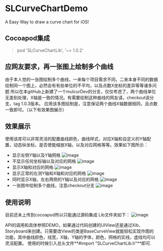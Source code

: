 # SLCurveChartDemo
A Easy Way to draw a curve chart for iOS!

## Cocoapod集成
>pod 'SLCurveChartLib', '~> 1.0.2'

## 应网友要求，再一张图上绘制多个曲线
由于本人觉的一张图绘制多个曲线，一来每个项目需求不同，二来本身不同的数据绘制同一个图上，必然会有有些单位的不平均，以及点数X坐标的差异等等诸多问题
所以在本gitHub上新建了一个mulcurDev的分支，仅仅考虑了，两个曲线单位无差别处理，X轴是一致的情况。有需要绘制这种曲线的网友请，checkout该分支，tag 1.0.3版本。
应用该多图绘制是，注意保证两个曲线X轴数据相同，且点数一致即可。（以下有效果图展示）

## 效果展示
使用该库可以非常灵活的配置曲线颜色，曲线样式，对应X轴和自定义的Y轴配置，动态纵坐标，是否使能缩放X轴，以及对应网格等等。效果如下图所示：
* 显示左侧Y轴以及Y轴网格
![image](https://github.com/cslmark/SLCurveChartDemo/blob/master/CurveShowPics/WX20170614-171819@2x.png
)
* 不显示任何坐标轴以及对应的网格 
![image](https://github.com/cslmark/SLCurveChartDemo/blob/master/CurveShowPics/WX20170614-172019@2x.png
)
* 显示X轴和对应的网格
![image](https://github.com/cslmark/SLCurveChartDemo/blob/master/CurveShowPics/WX20170614-172152@2x.png
)
* 显示正常的左测Y轴和X轴和对应的网格
![image](https://github.com/cslmark/SLCurveChartDemo/blob/master/CurveShowPics/WX20170614-172343@2x.png
)
* 同时显示X轴，左右两侧的Y轴以及对应的网格
![image](https://github.com/cslmark/SLCurveChartDemo/blob/master/CurveShowPics/WX20170614-172500@2x.png
)
* 一张图中绘制多个曲线，注意checkout分支
![image](https://github.com/cslmark/SLCurveChartDemo/blob/master/CurveShowPics/WX20170614-172500@2x.png)

## 使用说明
目前还未上传到cocoapod所以只能通过源码集成
Lib文件夹如下：
![image](https://github.com/cslmark/SLCurveChartDemo/blob/master/CurveShowPics/WX20170620-162326@2x.png
)

API的调用和具体参照DEMO，如果通过代码创建的UIView还是通过Xib、Storyboard来创建。只需要改View的类是BaseCurveView就能轻松实现作图的功能，其中曲线颜色，线宽，X轴，Y轴的字体，颜色，网格的实线，虚线均可以灵活配置。
使用的时候引入总头文件**#import "SLCurveChartLib.h"**即可.




